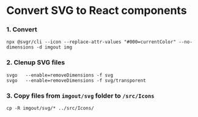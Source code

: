 # Convert SVG to React components

### 1. Convert

```
npx @svgr/cli --icon --replace-attr-values "#000=currentColor" --no-dimensions -d imgout img
```

### 2. Clenup SVG files

```
svgo   --enable=removeDimensions -f svg
svgo   --enable=removeDimensions -f svg/transporent
```

### 3. Copy files from `imgout/svg` folder to `/src/Icons`

```
cp -R imgout/svg/* ../src/Icons/
```
